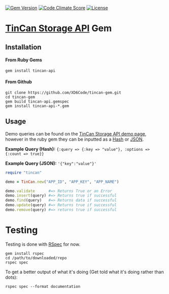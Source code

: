 [![Gem Version](http://img.shields.io/gem/v/tincan-api.svg?style=flat)][gem]
[![Code Climate Score](http://img.shields.io/codeclimate/github/XD6Code/tincan-gem.svg?style=flat)][Code CLimate]
[![License](http://img.shields.io/badge/License-MIT-yellow.svg?style=flat)][license]


# [TinCan Storage API][tincan] Gem

## Installation
#### From Ruby Gems
```
gem install tincan-api
```
#### From Github
```
git clone https://github.com/XD6Code/tincan-gem.git
cd tincan-gem
gem build tincan-api.gemspec
gem install tincan-api-*.gem
```

## Usage
Demo queries can be found on the [TinCan Storage API demo page][tincan], however in the ruby gem they can be inputted as a [Hash][ruby-hash] or [JSON][json].

**Example Query (Hash):** ```{:query => {:key => "value"}, :options => {:count => true}}```

**Example Query (JSON):** ```'{"key":"value"}'```

```ruby
require "tincan"

demo = TinCan.new("APP_ID", "APP_KEY", "APP_NAME")

demo.validate      #=> Returns True or an Error
demo.insert(query) #=> Returns true if successful
demo.find(query)   #=> Returns data if successful
demo.update(query) #=> Returns true if successful
demo.remove(query) #=> returns true if successful
```

# Testing
Testing is done with [RSpec][rspec] for now.
```shell
gem install rspec
cd /path/to/downloaded/repo
rspec spec
```

To get a better output of what it's doing (Get told what it's doing rather than dots):
```shell
rspec spec --format documentation
```

[tincan]:       http://apps.tincan.me/
[ruby-hash]:    http://www.ruby-doc.org/core-2.1.1/Hash.html
[json]:         http://www.json.org/
[rspec]:        http://rspec.info/

[gem]:          https://rubygems.org/gems/tincan-api
[Code CLimate]: https://codeclimate.com/github/XD6Code/tincan-gem
[license]:      https://github.com/XD6Code/tincan-gem/blob/master/LICENSE